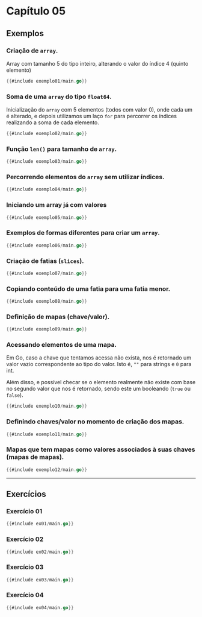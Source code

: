 # Capítulo 05

## Exemplos

### Criação de `array`.

Array com tamanho 5 do tipo inteiro, alterando o valor do índice 4 (quinto elemento)
```go
{{#include exemplo01/main.go}}
```

### Soma de uma `array` do tipo `float64`.

Inicialização do `array` com 5 elementos (todos com valor 0), onde cada um é alterado, e depois utilizamos um laço `for` para percorrer os índices realizando a soma de cada elemento.

```go
{{#include exemplo02/main.go}}
```

### Função `len()` para tamanho de `array`.
```go
{{#include exemplo03/main.go}}
```

### Percorrendo elementos do `array` sem utilizar índices.
```go
{{#include exemplo04/main.go}}
```

### Iniciando um array já com valores
```go
{{#include exemplo05/main.go}}
```

### Exemplos de formas diferentes para criar um `array`.
```go
{{#include exemplo06/main.go}}
```

### Criação de fatias (`slices`).
```go
{{#include exemplo07/main.go}}
```

### Copiando conteúdo de uma fatia para uma fatia menor.
```go
{{#include exemplo08/main.go}}
```

### Definição de mapas (chave/valor).
```go
{{#include exemplo09/main.go}}
```

### Acessando elementos de uma mapa.

Em Go, caso a chave que tentamos acessa não exista, nos é retornado um valor vazio correspondente ao tipo do valor. Isto é, `""` para strings e `0` para int.

Além disso, e possível checar se o elemento realmente não existe com base no segundo valor que nos é retornado, sendo este um booleando (`true` ou `false`).
```go
{{#include exemplo10/main.go}}
```

### Definindo chaves/valor no momento de criação dos mapas.
```go
{{#include exemplo11/main.go}}
```

### Mapas que tem mapas como valores associados à suas chaves (mapas de mapas).
```go
{{#include exemplo12/main.go}}
```

---

## Exercícios

### Exercício 01
```go
{{#include ex01/main.go}}
```

### Exercício 02
```go
{{#include ex02/main.go}}
```

### Exercício 03
```go
{{#include ex03/main.go}}
```

### Exercício 04
```go
{{#include ex04/main.go}}
```
